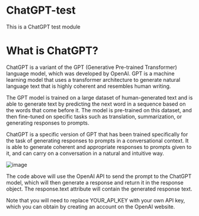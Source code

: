 # ChatGPT-test
This is a ChatGPT test module

<h1>What is ChatGPT?</h1>

ChatGPT is a variant of the GPT (Generative Pre-trained Transformer) language model, which was developed by OpenAI. GPT is a machine learning model that uses a transformer architecture to generate natural language text that is highly coherent and resembles human writing.

The GPT model is trained on a large dataset of human-generated text and is able to generate text by predicting the next word in a sequence based on the words that come before it. The model is pre-trained on this dataset, and then fine-tuned on specific tasks such as translation, summarization, or generating responses to prompts.

ChatGPT is a specific version of GPT that has been trained specifically for the task of generating responses to prompts in a conversational context. It is able to generate coherent and appropriate responses to prompts given to it, and can carry on a conversation in a natural and intuitive way.

![image](https://user-images.githubusercontent.com/41402706/210927739-bac13e7a-57df-48b3-b445-58a41ff7bf0e.png)

The code above will use the OpenAI API to send the prompt to the ChatGPT model, which will then generate a response and return it in the response object. The response.text attribute will contain the generated response text.

Note that you will need to replace YOUR_API_KEY with your own API key, which you can obtain by creating an account on the OpenAI website.
